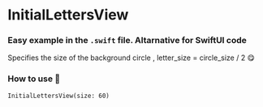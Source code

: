 # InitialLettersView

### Easy example in the `.swift` file. Altarnative for SwiftUI code

Specifies the size of the background circle  , letter_size = circle_size / 2 😋
### How to use 🚀
  `InitialLettersView(size: 60)`
